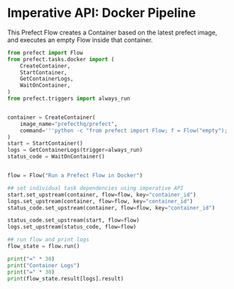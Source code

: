 # Imperative API: Docker Pipeline 

This Prefect Flow creates a Container based on the latest prefect image, and
executes an empty Flow inside that container.

```python
from prefect import Flow
from prefect.tasks.docker import (
    CreateContainer,
    StartContainer,
    GetContainerLogs,
    WaitOnContainer,
)
from prefect.triggers import always_run


container = CreateContainer(
    image_name="prefecthq/prefect",
    command='''python -c "from prefect import Flow; f = Flow("empty"); f.run()"''',
)
start = StartContainer()
logs = GetContainerLogs(trigger=always_run)
status_code = WaitOnContainer()


flow = Flow("Run a Prefect Flow in Docker")

## set individual task dependencies using imperative API
start.set_upstream(container, flow=flow, key="container_id")
logs.set_upstream(container, flow=flow, key="container_id")
status_code.set_upstream(container, flow=flow, key="container_id")

status_code.set_upstream(start, flow=flow)
logs.set_upstream(status_code, flow=flow)

## run flow and print logs
flow_state = flow.run()

print("=" * 30)
print("Container Logs")
print("=" * 30)
print(flow_state.result[logs].result)
```
